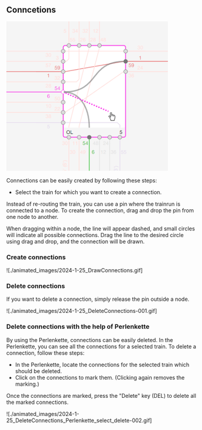 ## Conncetions

![Editing_Connections](./images/Editing_Connections.png)

Connections can be easily created by following these steps:

- Select the train for which you want to create a connection.

Instead of re-routing the train, you can use a pin where the trainrun is connected to a node.
To create the connection, drag and drop the pin from one node to another.

When dragging within a node, the line will appear dashed, and small circles will indicate all
possible connections.
Drag the line to the desired circle using drag and drop, and the connection will be drawn.

### Create connections

![./animated_images/2024-1-25_DrawConnections.gif]

### Delete connections

If you want to delete a connection, simply release the pin outside a node.

![./animated_images/2024-1-25_DeleteConnections-001.gif]

### Delete connections with the help of Perlenkette

By using the Perlenkette, connections can be easily deleted. In the Perlenkette, you can see all the
connections
for a selected train. To delete a connection, follow these steps:

- In the Perlenkette, locate the connections for the selected train which should be deleted.
- Click on the connections to mark them. (Clicking again removes the marking.)

Once the connections are marked, press the "Delete" key (DEL) to delete all the marked connections.

![./animated_images/2024-1-25_DeleteConnections_Perlenkette_select_delete-002.gif]

